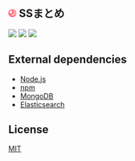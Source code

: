 ![](./resource-projects/favicon/16.png) SSまとめ
------------------------------------------------

[![][travis-badge]][travis-link]
[![][david-runtime-badge]][david-runtime-link]
[![][david-dev-badge]][david-dev-link]

## External dependencies
* [Node.js](https://nodejs.org/)
* [npm](https://www.npmjs.com/)
* [MongoDB](https://www.mongodb.org/)
* [Elasticsearch](https://www.elastic.co/products/elasticsearch)

## License
[MIT](LICENSE)

[travis-link]: https://travis-ci.org/syuilo/ssmato.me
[travis-badge]: http://img.shields.io/travis/syuilo/ssmato.me.svg?style=flat-square
[david-runtime-link]: https://david-dm.org/syuilo/ssmato.me#info=dependencies&view=table
[david-runtime-badge]: https://img.shields.io/david/syuilo/ssmato.me.svg?style=flat-square
[david-dev-link]: https://david-dm.org/syuilo/ssmato.me#info=devDependencies&view=table
[david-dev-badge]: https://img.shields.io/david/dev/syuilo/ssmato.me.svg?style=flat-square

